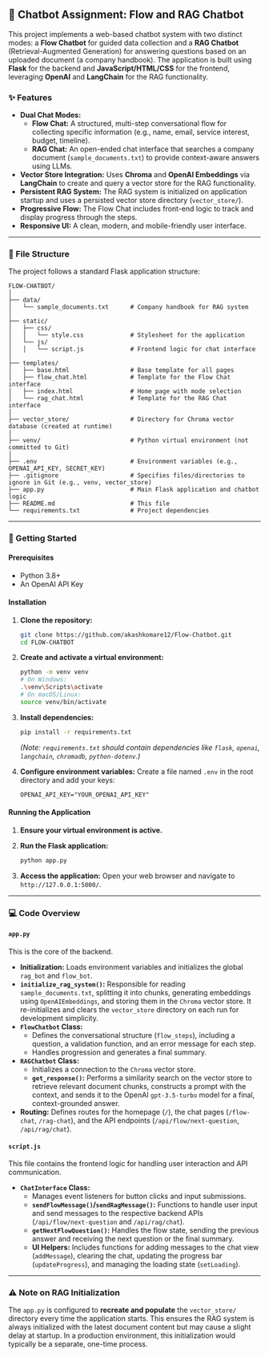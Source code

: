 ## 🤖 Chatbot Assignment: Flow and RAG Chatbot

This project implements a web-based chatbot system with two distinct modes: a **Flow Chatbot** for guided data collection and a **RAG Chatbot** (Retrieval-Augmented Generation) for answering questions based on an uploaded document (a company handbook). The application is built using **Flask** for the backend and **JavaScript/HTML/CSS** for the frontend, leveraging **OpenAI** and **LangChain** for the RAG functionality.

### ✨ Features

  * **Dual Chat Modes:**
      * **Flow Chat:** A structured, multi-step conversational flow for collecting specific information (e.g., name, email, service interest, budget, timeline).
      * **RAG Chat:** An open-ended chat interface that searches a company document (`sample_documents.txt`) to provide context-aware answers using LLMs.
  * **Vector Store Integration:** Uses **Chroma** and **OpenAI Embeddings** via **LangChain** to create and query a vector store for the RAG functionality.
  * **Persistent RAG System:** The RAG system is initialized on application startup and uses a persisted vector store directory (`vector_store/`).
  * **Progressive Flow:** The Flow Chat includes front-end logic to track and display progress through the steps.
  * **Responsive UI:** A clean, modern, and mobile-friendly user interface.

-----

### 📂 File Structure

The project follows a standard Flask application structure:

```
FLOW-CHATBOT/
│
├── data/
│   └── sample_documents.txt      # Company handbook for RAG system
│
├── static/
│   ├── css/
│   │   └── style.css             # Stylesheet for the application
│   └── js/
│   │   └── script.js             # Frontend logic for chat interface
│
├── templates/
│   ├── base.html                 # Base template for all pages
│   ├── flow_chat.html            # Template for the Flow Chat interface
│   ├── index.html                # Home page with mode selection
│   └── rag_chat.html             # Template for the RAG Chat interface
│
├── vector_store/                 # Directory for Chroma vector database (created at runtime)
│
├── venv/                         # Python virtual environment (not committed to Git)
│
├── .env                          # Environment variables (e.g., OPENAI_API_KEY, SECRET_KEY)
├── .gitignore                    # Specifies files/directories to ignore in Git (e.g., venv, vector_store)
├── app.py                        # Main Flask application and chatbot logic
├── README.md                     # This file
└── requirements.txt              # Project dependencies
```

-----

### 🚀 Getting Started

#### Prerequisites

  * Python 3.8+
  * An OpenAI API Key

#### Installation

1.  **Clone the repository:**

    ```bash
    git clone https://github.com/akashkomare12/Flow-Chatbot.git
    cd FLOW-CHATBOT
    ```

2.  **Create and activate a virtual environment:**

    ```bash
    python -m venv venv
    # On Windows:
    .\venv\Scripts\activate
    # On macOS/Linux:
    source venv/bin/activate
    ```

3.  **Install dependencies:**

    ```bash
    pip install -r requirements.txt
    ```

    *(Note: `requirements.txt` should contain dependencies like `flask`, `openai`, `langchain`, `chromadb`, `python-dotenv`.)*

4.  **Configure environment variables:**
    Create a file named `.env` in the root directory and add your keys:

    ```env
    OPENAI_API_KEY="YOUR_OPENAI_API_KEY"
    ```

#### Running the Application

1.  **Ensure your virtual environment is active.**

2.  **Run the Flask application:**

    ```bash
    python app.py
    ```

3.  **Access the application:**
    Open your web browser and navigate to `http://127.0.0.1:5000/`.

-----

### 💻 Code Overview

#### `app.py`

This is the core of the backend.

  * **Initialization:** Loads environment variables and initializes the global `rag_bot` and `flow_bot`.
  * **`initialize_rag_system()`:** Responsible for reading `sample_documents.txt`, splitting it into chunks, generating embeddings using `OpenAIEmbeddings`, and storing them in the `Chroma` vector store. It re-initializes and clears the `vector_store` directory on each run for development simplicity.
  * **`FlowChatbot` Class:**
      * Defines the conversational structure (`flow_steps`), including a question, a validation function, and an error message for each step.
      * Handles progression and generates a final summary.
  * **`RAGChatbot` Class:**
      * Initializes a connection to the `Chroma` vector store.
      * **`get_response()`:** Performs a similarity search on the vector store to retrieve relevant document chunks, constructs a prompt with the context, and sends it to the OpenAI `gpt-3.5-turbo` model for a final, context-grounded answer.
  * **Routing:** Defines routes for the homepage (`/`), the chat pages (`/flow-chat`, `/rag-chat`), and the API endpoints (`/api/flow/next-question`, `/api/rag/chat`).

#### `script.js`

This file contains the frontend logic for handling user interaction and API communication.

  * **`ChatInterface` Class:**
      * Manages event listeners for button clicks and input submissions.
      * **`sendFlowMessage()`/`sendRagMessage()`:** Functions to handle user input and send messages to the respective backend APIs (`/api/flow/next-question` and `/api/rag/chat`).
      * **`getNextFlowQuestion()`:** Handles the flow state, sending the previous answer and receiving the next question or the final summary.
      * **UI Helpers:** Includes functions for adding messages to the chat view (`addMessage`), clearing the chat, updating the progress bar (`updateProgress`), and managing the loading state (`setLoading`).

-----

### ⚠️ Note on RAG Initialization

The `app.py` is configured to **recreate and populate** the `vector_store/` directory every time the application starts. This ensures the RAG system is always initialized with the latest document content but may cause a slight delay at startup. In a production environment, this initialization would typically be a separate, one-time process.